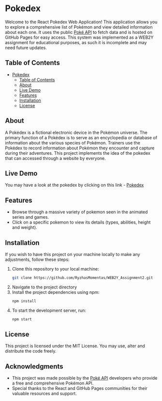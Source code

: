 # Pokedex
Welcome to the React Pokedex Web Application! This application allows you to explore a comprehensive list of Pokémon and view detailed information about each one. It uses the public [Poké API](https://pokeapi.co) to fetch data and is hosted on GitHub Pages for easy access. This system was implemented as a WEB2Y assignment for educational purposes, as such it is incomplete and may need future updates. 

## Table of Contents
- [Pokedex](#pokedex)
  - [Table of Contents](#table-of-contents)
  - [About](#about)
  - [Live Demo](#live-demo)
  - [Features](#usage)
  - [Installation](#installation)
  - [License](#license)

## About
A Pokédex is a fictional electronic device in the Pokémon universe. The primary function of a Pokédex is to serve as an encyclopedia or database of information about the various species of Pokémon. Trainers use the Pokédex to record information about Pokémon they encounter and capture during their adventures. This project implements the idea of the pokedex that can accessed through a website by everyone. 

## Live Demo 
 You may have a look at the pokedex by clicking on this link - [Pokedex](https://ryzhasmomentas.github.io/WEB2Y_Assignment2/)

 ## Features
* Browse through a massive variety of pokemon seen in the animated series and games.
* Click on a specific pokemon to view its details (types, abilities, height and weight).

## Installation
If you wish to have this project on your machine locally to make any adjustments, follow these steps:
1. Clone this repository to your local machine:
   ```bash
   git clone https://github.com/RyzhasMomentas/WEB2Y_Assignment2.git
   ```
2. Navigate to the project directory
3. Install the project dependencies using npm:
   ```bash
   npm install
   ```
4. To start the development server, run:
   ```bash
   npm start
   ```
## License
This project is licensed under the MIT License. You may use, alter and distribute the code freely. 

## Acknowledgments
* This project was made possible by the [Poké API](https://pokeapi.co) developers who provide a free and comprehensive Pokémon API.
* Special thanks to the React and GitHub Pages communities for their valuable resources and support.
